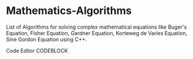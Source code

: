 # Mathematics-Algorithms
List of Algorithms for solving complex mathematical equations like Buger's Equation, Fisher Equation, Gardner Equation, Korteweg de Varies Equation, Sine Gordon Equation using C++.

Code Editor CODEBLOCK
